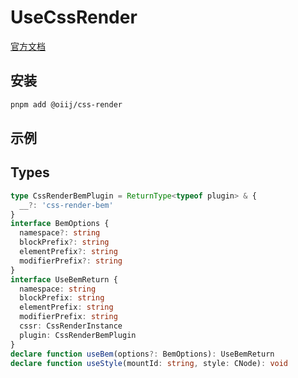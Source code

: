 # UseCssRender

[官方文档](https://css-render.vercel.app/)

## 安装

```bash
pnpm add @oiij/css-render
```

## 示例

<demo vue="./demos/css-render.vue" />

## Types

```ts
type CssRenderBemPlugin = ReturnType<typeof plugin> & {
  __?: 'css-render-bem'
}
interface BemOptions {
  namespace?: string
  blockPrefix?: string
  elementPrefix?: string
  modifierPrefix?: string
}
interface UseBemReturn {
  namespace: string
  blockPrefix: string
  elementPrefix: string
  modifierPrefix: string
  cssr: CssRenderInstance
  plugin: CssRenderBemPlugin
}
declare function useBem(options?: BemOptions): UseBemReturn
declare function useStyle(mountId: string, style: CNode): void
```
